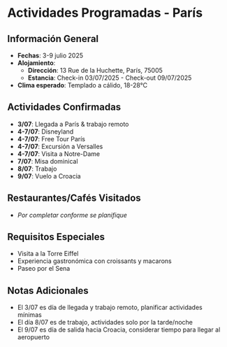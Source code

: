 # Actividades Programadas - París

## Información General
- **Fechas**: 3-9 julio 2025
- **Alojamiento**: 
  * **Dirección**: 13 Rue de la Huchette, París, 75005
  * **Estancia**: Check-in 03/07/2025 - Check-out 09/07/2025
- **Clima esperado**: Templado a cálido, 18-28°C

## Actividades Confirmadas
- **3/07**: Llegada a París & trabajo remoto
- **4-7/07**: Disneyland
- **4-7/07**: Free Tour París
- **4-7/07**: Excursión a Versalles
- **4-7/07**: Visita a Notre-Dame
- **7/07**: Misa dominical
- **8/07**: Trabajo
- **9/07**: Vuelo a Croacia

## Restaurantes/Cafés Visitados
- *Por completar conforme se planifique*

## Requisitos Especiales
- Visita a la Torre Eiffel
- Experiencia gastronómica con croissants y macarons
- Paseo por el Sena

## Notas Adicionales
- El 3/07 es día de llegada y trabajo remoto, planificar actividades mínimas
- El día 8/07 es de trabajo, actividades solo por la tarde/noche
- El 9/07 es día de salida hacia Croacia, considerar tiempo para llegar al aeropuerto